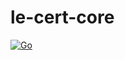 # le-cert-core

[![Go](https://github.com/mugund10/le-cert-core/actions/workflows/go.yml/badge.svg)](https://github.com/mugund10/le-cert-core/actions/workflows/go.yml)
